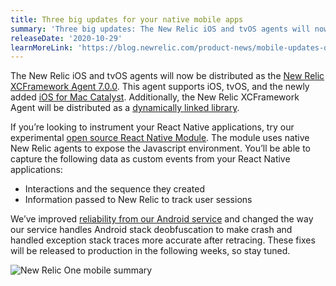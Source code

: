 ```yaml
---
title: Three big updates for your native mobile apps
summary: 'Three big updates: The New Relic iOS and tvOS agents will now be distributed as the New Relic XCFramework Agent 7.0.0. For instrumenting React Native applications, we have an experimental open source React Native Module. Plus, we’ve improved reliability from our Android service and changed the way our service handles Android stack deobfuscation.'
releaseDate: '2020-10-29'
learnMoreLink: 'https://blog.newrelic.com/product-news/mobile-updates-october-2020/'
---
```


The New Relic iOS and tvOS agents will now be distributed as the [New Relic XCFramework Agent 7.0.0](https://docs.newrelic.com/docs/release-notes/mobile-release-notes/xcframework-release-notes/xcframework-agent-700). This agent supports iOS, tvOS, and the newly added [iOS for Mac Catalyst](https://developer.apple.com/mac-catalyst). Additionally, the New Relic XCFramework Agent will be distributed as a [dynamically linked library](https://developer.apple.com/library/archive/documentation/DeveloperTools/Conceptual/DynamicLibraries/100-Articles/OverviewOfDynamicLibraries.html).

If you’re looking to instrument your React Native applications, try our experimental [open source React Native Module](https://github.com/newrelic-experimental/NewRelicReactNativeModule). The module uses native New Relic agents to expose the Javascript environment. You’ll be able to capture the following data as custom events from your React Native applications:

- Interactions and the sequence they created
- Information passed to New Relic to track user sessions

We’ve improved [reliability from our Android service](https://discuss.newrelic.com/t/mobile-apm-changes-coming-soon-to-improve-our-android-stack-trace-deobfuscation/117188) and changed the way our service handles Android stack deobfuscation to make crash and handled exception stack traces more accurate after retracing. These fixes will be released to production in the following weeks, so stay tuned.

![New Relic One mobile summary](/images/NR-One-Mobile-Summary.webp 'New Relic One mobile summary')
